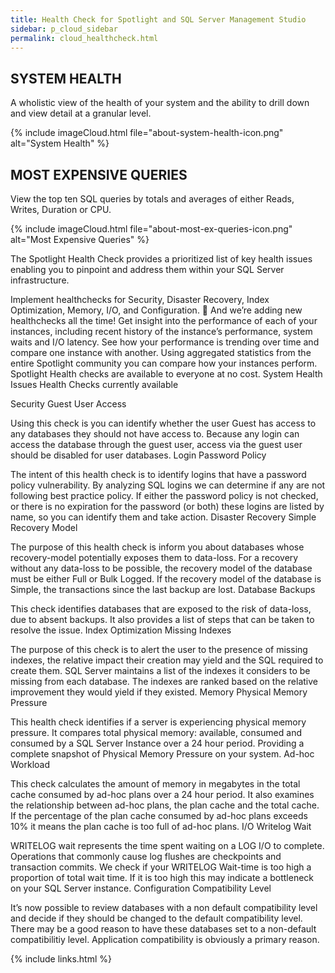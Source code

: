 ```yaml
---
title: Health Check for Spotlight and SQL Server Management Studio
sidebar: p_cloud_sidebar
permalink: cloud_healthcheck.html
---
```



## SYSTEM HEALTH

A wholistic view of the health of your system and the ability to drill down and view detail at a granular level.

{% include imageCloud.html file="about-system-health-icon.png" alt="System Health" %}


## MOST EXPENSIVE QUERIES

View the top ten SQL queries by totals and averages of either Reads, Writes, Duration or CPU.

{% include imageCloud.html file="about-most-ex-queries-icon.png" alt="Most Expensive Queries" %}


The Spotlight Health Check provides a prioritized list of key health issues enabling you to pinpoint and address them within your SQL Server infrastructure.

Implement healthchecks for Security, Disaster Recovery, Index Optimization, Memory, I/O, and Configuration.

And we’re adding new healthchecks all the time!
Get insight into the performance of each of your instances, including recent history of the instance’s performance, system waits and I/O latency.
See how your performance is trending over time and compare one instance with another. Using aggregated statistics from the entire Spotlight community you can compare how your instances perform.
Spotlight Health checks are available to everyone at no cost.
System Health Issues
Health Checks currently available

Security
Guest User Access


Using this check is you can identify whether the user Guest has access to any databases they should not have access to.
Because any login can access the database through the guest user, access via the guest user should be disabled for user databases.
Login Password Policy


The intent of this health check is to identify logins that have a password policy vulnerability.
By analyzing SQL logins we can determine if any are not following best practice policy. If either the password policy is not checked, or there is no expiration for the password (or both) these logins are listed by name, so you can identify them and take action.
Disaster Recovery
Simple Recovery Model


The purpose of this health check is inform you about databases whose recovery-model potentially exposes them to data-loss.
For a recovery without any data-loss to be possible, the recovery model of the database must be either Full or Bulk Logged. If the recovery model of the database is Simple, the transactions since the last backup are lost.
Database Backups


This check identifies databases that are exposed to the risk of data-loss, due to absent backups.
It also provides a list of steps that can be taken to resolve the issue.
Index Optimization
Missing Indexes


The purpose of this check is to alert the user to the presence of missing indexes, the relative impact their creation may yield and the SQL required to create them.
SQL Server maintains a list of the indexes it considers to be missing from each database. The indexes are ranked based on the relative improvement they would yield if they existed.
Memory
Physical Memory Pressure


This health check identifies if a server is experiencing physical memory pressure.
It compares total physical memory: available, consumed and consumed by a SQL Server Instance over a 24 hour period. Providing a complete snapshot of Physical Memory Pressure on your system.
Ad-hoc Workload


This check calculates the amount of memory in megabytes in the total cache consumed by ad-hoc plans over a 24 hour period. It also examines the relationship between ad-hoc plans, the plan cache and the total cache. If the percentage of the plan cache consumed by ad-hoc plans exceeds 10% it means the plan cache is too full of ad-hoc plans.
I/O
Writelog Wait


WRITELOG wait represents the time spent waiting on a LOG I/O to complete. Operations that commonly cause log flushes are checkpoints and transaction commits.
We check if your WRITELOG Wait-time is too high a proportion of total wait time. If it is too high this may indicate a bottleneck on your SQL Server instance.
Configuration
Compatibility Level


It’s now possible to review databases with a non default compatibility level and decide if they should be changed to the default compatibility level.
There may be a good reason to have these databases set to a non-default compatibilitiy level. Application compatibility is obviously a primary reason.



{% include links.html %}
